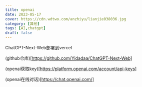```yaml
---
title: openai
date: 2023-05-17
cover: https://cdn.wdtwo.com/anzhiyu/lianjie038036.jpg
category: [其他]
tags: [AI,chatgpt]
draft: false
---
```

ChatGPT-Next-Web部署到vercel
<!--more-->

(github仓库)[https://github.com/Yidadaa/ChatGPT-Next-Web]

(openai获取key)[https://platform.openai.com/account/api-keys]

(openai在线对话)[https://chat.openai.com/]
